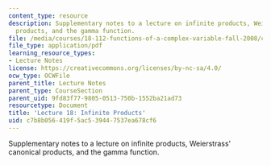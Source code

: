 ```yaml
---
content_type: resource
description: Supplementary notes to a lecture on infinite products, Weierstrass' canonical
  products, and the gamma function.
file: /media/courses/18-112-functions-of-a-complex-variable-fall-2008/c7b8b056419f5ac539447537ea678cf6_lecture18.pdf
file_type: application/pdf
learning_resource_types:
- Lecture Notes
license: https://creativecommons.org/licenses/by-nc-sa/4.0/
ocw_type: OCWFile
parent_title: Lecture Notes
parent_type: CourseSection
parent_uid: 9fd83f77-9805-0513-750b-1552ba21ad73
resourcetype: Document
title: 'Lecture 18: Infinite Products'
uid: c7b8b056-419f-5ac5-3944-7537ea678cf6
---
```

Supplementary notes to a lecture on infinite products, Weierstrass' canonical products, and the gamma function.